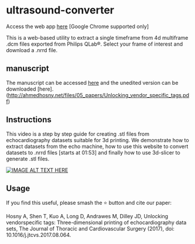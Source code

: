 # ultrasound-converter
Access the web app [here](https://ahmedhosny.github.io/ultrasound-converter/) [Google Chrome supported only]

This is a web-based utility to extract a single timeframe from 4d multiframe .dcm files exported from Philips QLab®. Select your frame of interest and download a .nrrd file.

## manuscript
The manuscript can be accessed [here](http://www.sciencedirect.com/science/article/pii/S0022522317318263) and the unedited version can be downloaded [here].(http://ahmedhosny.net/files/05_papers/Unlocking_vendor_specific_tags.pdf)

## Instructions
This video is a step by step guide for creating .stl files from echocardiography datasets suitable for 3d printing. We demonstrate how to extract datasets from the echo machine, how to use this website to convert datasets to .nrrd files [starts at 01:53] and finally how to use 3d-slicer to generate .stl files. 

[![IMAGE ALT TEXT HERE](https://img.youtube.com/vi/LQLC31QJaWI/0.jpg)](https://www.youtube.com/watch?v=LQLC31QJaWI)

## Usage
If you find this useful, please smash the :star: button and cite our paper:

Hosny A, Shen T, Kuo A, Long D, Andrawes M, Dilley JD, Unlocking vendorspecific
tags: Three-dimensional printing of echocardiography data sets, The Journal of Thoracic and
Cardiovascular Surgery (2017), doi: 10.1016/j.jtcvs.2017.08.064.
